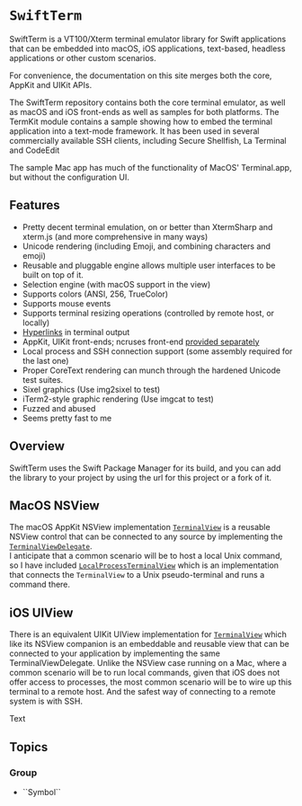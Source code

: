 # ``SwiftTerm``

SwiftTerm is a VT100/Xterm terminal emulator library for Swift applications that
can be embedded into macOS, iOS applications, text-based, headless applications
or other custom scenarios. 

For convenience, the documentation on this site merges both the core, AppKit and
UIKit APIs.

The SwiftTerm repository contains both the core terminal emulator, as well as
macOS and iOS front-ends as well as samples for both platforms.   The TermKit
module contains a sample showing how to embed the terminal application into
a text-mode framework. It has been used in several commercially available
SSH clients, including Secure Shellfish, La Terminal and CodeEdit

The sample Mac app has much of the functionality of MacOS' Terminal.app, but without the configuration UI.

## Features

* Pretty decent terminal emulation, on or better than XtermSharp and xterm.js
  (and more comprehensive in many ways)
* Unicode rendering (including Emoji, and combining characters and emoji)
* Reusable and pluggable engine allows multiple user interfaces to be built on
  top of it.
* Selection engine (with macOS support in the view)
* Supports colors (ANSI, 256, TrueColor)
* Supports mouse events
* Supports terminal resizing operations (controlled by remote host, or locally)
* [Hyperlinks](https://gist.github.com/egmontkob/eb114294efbcd5adb1944c9f3cb5feda) in terminal output
* AppKit, UIKit front-ends;  ncruses front-end [provided separately](https://github.com/migueldeicaza/TermKit)
* Local process and SSH connection support (some assembly required for the last
  one)
* Proper CoreText rendering can munch through the hardened Unicode test suites.
* Sixel graphics (Use img2sixel to test)
* iTerm2-style graphic rendering (Use imgcat to test)
* Fuzzed and abused
* Seems pretty fast to me

## Overview

SwiftTerm uses the Swift Package Manager for its build, and you can
add the library to your project by using the url for this project or a
fork of it.

## MacOS NSView 
The macOS AppKit NSView implementation [`TerminalView`](https://migueldeicaza.github.io/SwiftTermDocs/documentation/swiftterm/terminalview) is a reusable
NSView control that can be connected to any source by implementing the
[`TerminalViewDelegate`](https://migueldeicaza.github.io/SwiftTermDocs/documentation/swiftterm/terminalviewdelegate).  
I anticipate that a common scenario will be
to host a local Unix command, so I have included
[`LocalProcessTerminalView`](https://migueldeicaza.github.io/SwiftTermDocs/documentation/swiftterm/localprocessterminalview)
 which is an implementation that connects
the `TerminalView` to a Unix pseudo-terminal and runs a command there.

## iOS UIView
There is an equivalent UIKit UIView implementation for
[`TerminalView`](https://migueldeicaza.github.io/SwiftTermDocs/documentation/swiftterm/terminalview)
which like its NSView companion is an embeddable and reusable view
that can be connected to your application by implementing the same
TerminalViewDelegate.  Unlike the NSView case running on a Mac, where
a common scenario will be to run local commands, given that iOS does
not offer access to processes, the most common scenario will be to
wire up this terminal to a remote host.  And the safest way of
connecting to a remote system is with SSH.


<!--@START_MENU_TOKEN@-->Text<!--@END_MENU_TOKEN@-->

## Topics

### <!--@START_MENU_TOKEN@-->Group<!--@END_MENU_TOKEN@-->

- <!--@START_MENU_TOKEN@-->``Symbol``<!--@END_MENU_TOKEN@-->
